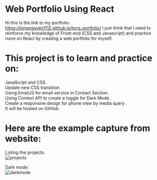 # Web Portfolio Using React

Hi this is the link to my portfolio: https://longnguyen1112.github.io/long_portfolio/
I just think that I need to reinforce my knowledge of Front-end (CSS and Javascript) and practice more on React by creating a web portfolio for myself.

# This project is to learn and practice on:
JavaScript and CSS.   
Update new CSS transition      
Using EmailJS for email service in Contact Section.   
Using Context API to create a toggle for Dark Mode.   
Create a responsive design for phone view by media query  .   
It will be hosted on GitHub.    

# Here are the example capture from website:
Listing the projects:  
![projects](https://user-images.githubusercontent.com/91865429/163737420-a88ce933-db74-45e5-83db-64a81cdd28b9.png)

Dark mode:  
![darkmode](https://user-images.githubusercontent.com/91865429/163737425-afcb5773-4fc4-47f9-8526-7abe7edbaded.png)
